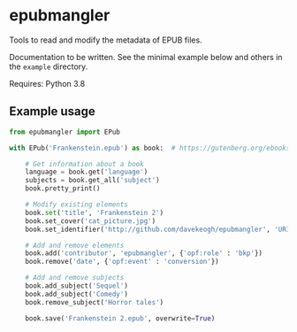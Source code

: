 # epubmangler

Tools to read and modify the metadata of EPUB files.

Documentation to be written. See the minimal example below and others in the `example` directory.

Requires: Python 3.8

## Example usage

```python
from epubmangler import EPub

with EPub('Frankenstein.epub') as book:  # https://gutenberg.org/ebooks/84

    # Get information about a book
    language = book.get('language')
    subjects = book.get_all('subject')
    book.pretty_print()

    # Modify existing elements
    book.set('title', 'Frankenstein 2')
    book.set_cover('cat_picture.jpg')
    book.set_identifier('http://github.com/davekeogh/epubmangler', 'URI')

    # Add and remove elements
    book.add('contributor', 'epubmangler', {'opf:role' : 'bkp'})
    book.remove('date', {'opf:event' : 'conversion'})

    # Add and remove subjects
    book.add_subject('Sequel')
    book.add_subject('Comedy')
    book.remove_subject('Horror tales')

    book.save('Frankenstein 2.epub', overwrite=True)

```
